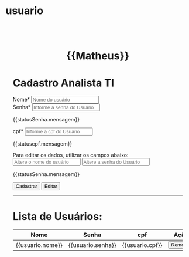 # usuario
<div id="app"></div>
<html ng-app="cadastro">

<head>
  <meta charset="utf-8" />
  <meta http-equiv="X-UA-Compatible" content="IE=edge" />
  <meta name="viewport" content="width=device-width, initial-scale=1" />
  <title>BonilhaTech - Cadastro de Usuários</title>
  <link rel="stylesheet" href="https://maxcdn.bootstrapcdn.com/bootstrap/3.3.7/css/bootstrap.min.css" />
  <style>
    .usuario-conteudo {
      background-color: #color;
      padding: 20px 20px 10px 20px;
      margin-top: 30px;
    }
  </style>
</head>

<body>
  <div class="container">
    <div class="row">
      <div class="col-md-offset-2 col-md-8">
        <div class="usuario-conteudo" ng-controller="UsuarioController">
          <div class="boasvindas">
            <h1 style="text-align: center">{{Matheus}}</h1>
          </div>
          <h1>Cadastro Analista TI</h1>
          <form name="formulario" ng-if="update">
            <div class="form-group">
              <label for="nome">Nome*</label>
              <input
                  type="text"
                  class="form-control"
                  id="nome"
                  placeholder="Nome do usuário"
                  maxlength="20"
                  required
                  ng-model="usuario.nome"
                />
            </div>
            <div class="form-group has-feedback {{statusSenha.classe}}">
              <label for="senha">Senha*</label>
              <input
                  type="password"
                  class="form-control"
                  id="senha"
                  placeholder="Informe a senha do Usuário"
                  maxlength="10"
                  required
                  ng-model="usuario.senha"
                  ng-change="validarSenha()"
                />
              <span
                  class="glyphicon form-control-feedback {{statusSenha.icone}}"
                  aria-hidden="true"
                ></span>
              <p class="help-block">{{statusSenha.mensagem}}</p>
            </div>
            <div class="form-group has-feedback {{statusSenha.classe}}">
              <label for="cpf">cpf*</label>
              <input
                  type="password"
                  class="form-control"
                  id="cpf"
                  placeholder="Informe a cpf do Usuário"
                  maxlength="10"
                  required
                  ng-model="usuario.cpf"
                  ng-change="validarcpf()"
                />
              <span
                  class="glyphicon form-control-feedback {{statuscpf.icone}}"
                  aria-hidden="true"
                ></span>
              <p class="help-block">{{statuscpf.mensagem}}</p>
            </div>
            <div class="form-group has-edit">
              <label for="nome"
                  >Para editar os dados, utilizar os campos abaixo:</label>
              <input
                  type="text"
                  class="form-control"
                  placeholder="Altere o nome do usuário"
                  maxlength="20"
                  required
                  ng-model="update.name"
                />
              <input
                  type="password"
                  class="form-control"
                  required
                  ng-model="update.senha"
                  placeholder="Altere a senha do Usuário"
                  maxlength="10"
                  ng-change="validarSenha()"
                />
              <span
                  class="glyphicon form-control-feedback {{statusSenha.icone}}"
                  aria-hidden="true"
                ></span>
              <p class="help-block">{{statusSenha.mensagem}}</p>
            </div>
            <button
                type="submit"
                class="btn btn-primary"
                ng-submit="cadastrar()"
              >
                Cadastrar
              </button>
            <button
                ng-click="salvar()"
                ng-submit="salvar()"
                class="btn btn-primary"
              >
                Editar
              </button>
          </form>
          <hr />
          <h1>Lista de Usuários:</h1>
          <table class="table table-striped" ng-hide="UsuarioController.usuarios == 0">
            <thead>
              <tr>
                <th>Nome</th>
                <th>Senha</th>
                <th>cpf</th>
                <th>Ação</th>
              </tr>
            </thead>
            <tbody>
              <!-- Aqui serão exibidos os dados do usuários cadastrados -->
              <tr ng-repeat="usuario in usuarios">
                <td>{{usuario.nome}}</td>
                <td>{{usuario.senha}}</td>
                <td>{{usuario.cpf}}</td>
                <td>
                  <button
                      class="btn btn-danger btn-xs"
                      ng-click="remover($index)"
                    >
                      Remover
                    </button>
                </td>
              </tr>
            </tbody>
          </table>
        </div>
      </div>
    </div>
  </div>
  <script
